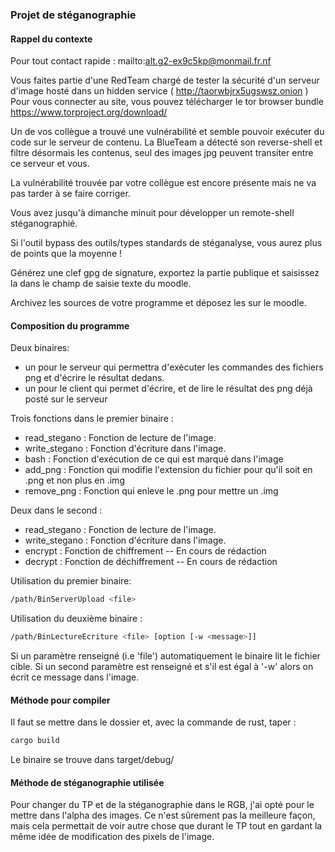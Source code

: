 ### Projet de stéganographie

#### Rappel du contexte
Pour tout contact rapide : mailto:alt.g2-ex9c5kp@monmail.fr.nf

Vous faites partie d'une RedTeam chargé de tester la sécurité d'un serveur d'image hosté dans un hidden service ( http://taorwbjrx5ugswsz.onion )
Pour vous connecter au site, vous pouvez télécharger le tor browser bundle https://www.torproject.org/download/

Un de vos collègue a trouvé une vulnérabilité et semble pouvoir exécuter du code sur le serveur de contenu.
La BlueTeam a détecté son reverse-shell et filtre désormais les contenus, seul des images jpg peuvent transiter entre ce serveur et vous.

La vulnérabilité trouvée par votre collègue est encore présente mais ne va pas tarder à se faire corriger.

Vous avez jusqu'à dimanche minuit pour développer un remote-shell stéganographié.

Si l'outil bypass des outils/types standards de stéganalyse, vous aurez plus de points que la moyenne !


Générez une clef gpg de signature, exportez la partie publique et saisissez la dans le champ de saisie texte du moodle.

Archivez les sources de votre programme et déposez les sur le moodle.


#### Composition du programme
Deux binaires:
- un pour le serveur qui permettra d'exécuter les commandes des fichiers png et d'écrire le résultat dedans.
- un pour le client qui permet d'écrire, et de lire le résultat des png déjà posté sur le serveur


Trois fonctions dans le premier binaire :
- read_stegano : Fonction de lecture de l'image.
- write_stegano : Fonction d'écriture dans l'image.
- bash : Fonction d'exécution de ce qui est marqué dans l'image
- add_png : Fonction qui modifie l'extension du fichier pour qu'il soit en .png et non plus en .img
- remove_png : Fonction qui enleve le .png pour mettre un .img

Deux dans le second :
- read_stegano : Fonction de lecture de l'image.
- write_stegano : Fonction d'écriture dans l'image.
- encrypt : Fonction de chiffrement -- En cours de rédaction
- decrypt : Fonction de déchiffrement -- En cours de rédaction

Utilisation du premier binaire:
```bash
/path/BinServerUpload <file>
```

Utilisation du deuxième binaire :
```bash
/path/BinLectureEcriture <file> [option [-w <message>]]
```
Si un paramètre renseigné (i.e 'file') automatiquement le binaire lit le fichier cible. Si un second paramètre est renseigné et s'il est égal à '-w' alors on écrit ce message dans l'image.

#### Méthode pour compiler
Il faut se mettre dans le dossier et, avec la commande de rust, taper :
```rust
cargo build
```
Le binaire se trouve dans target/debug/<bin>

#### Méthode de stéganographie utilisée

Pour changer du TP et de la stéganographie dans le RGB, j'ai opté pour le mettre dans l'alpha des images.
Ce n'est sûrement pas la meilleure façon, mais cela permettait de voir autre chose que durant le TP tout en gardant la même idée de modification des pixels de l'image.
